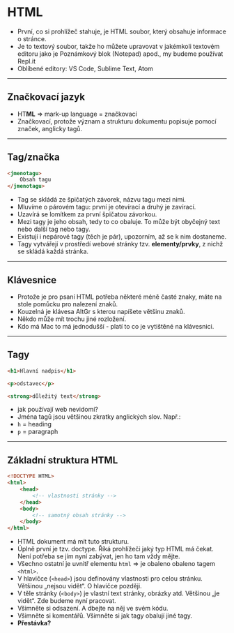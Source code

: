 <!-- .slide: data-state="c-slide-inter" -->

# HTML

>>>

* První, co si prohlížeč stahuje, je HTML soubor, který obsahuje informace o stránce.
* Je to textový soubor, takže ho můžete upravovat v jakémkoli textovém editoru jako je Poznámkový blok (Notepad) apod., my budeme používat Repl.it
* Oblíbené editory: VS Code, Sublime Text, Atom

---

## Značkovací jazyk

>>>
* HT**ML** => mark-up language = značkovací
* Značkovací, protože význam a strukturu dokumentu popisuje pomocí značek, anglicky tagů.

---

## Tag/značka
```html
<jmenotagu>
    Obsah tagu
</jmenotagu>
```
<!-- .element: class="c-text-xl stretch" contenteditable="true" -->

>>>
* Tag se skládá ze špičatých závorek, názvu tagu mezi nimi.
* Mluvíme o párovém tagu: první je otevírací a druhý je zavírací.
* Uzavírá se lomítkem za první špičatou závorkou.
* Mezi tagy je jeho obsah, tedy to co obaluje. To může být obyčejný text nebo další tag nebo tagy.
* Existují i nepárové tagy (těch je pár), upozorním, až se k nim dostaneme.
* Tagy vytvářejí v prostředí webové stránky tzv. **elementy/prvky**, z nichž se skládá každá stránka.

---

## Klávesnice <!-- .element: class="c-sr-only" -->

<!-- .slide: data-background="img/keyboard-cs-html.svg" -->

>>>
* Protože je pro psaní HTML potřeba některé méně časté znaky, máte na stole pomůcku pro nalezení znaků.
* Kouzelná je klávesa AltGr s kterou napíšete většinu znaků.
* Někdo může mít trochu jiné rozložení.
* Kdo má Mac to má jednodušší - platí to co je vytištěné na klávesnici.

---

## Tagy

```html
<h1>Hlavní nadpis</h1>

<p>odstavec</p>

<strong>důležitý text</strong>

```
<!-- .element: class="c-text-md stretch" contenteditable="true" -->

>>>
* jak používají web nevidomí?
* Jména tagů jsou většinou zkratky anglických slov. Např.:
 * `h` = heading
 * `p` = paragraph

---

## Základní struktura HTML

```html
<!DOCTYPE HTML>
<html>
    <head>
        <!-- vlastnosti stránky -->
    </head>
    <body>
        <!-- samotný obsah stránky -->
    </body>
</html>
```
<!-- .element: class="c-text-md stretch" contenteditable="true" -->

>>>
* HTML dokument má mít tuto strukturu.
* Úplně první je tzv. doctype. Říká prohlížeči jaký typ HTML má čekat. Není potřeba se jím nyní zabývat, jen ho tam vždy mějte.
* Všechno ostatní je uvnitř elementu `html` => je obaleno obaleno tagem `<html>`.
* V hlavičce (`<head>`) jsou definovány vlastnosti pro celou stránku. Většinou „nejsou vidět“. O hlavičce později.
* V těle stránky (`<body>`) je vlastní text stránky, obrázky atd. Většinou „je vidět“. Zde budeme nyní pracovat.
* Všimněte si odsazení. A dbejte na něj ve svém kódu.
* Všimněte si komentářů. Všimněte si jak tagy obalují jiné tagy.
* **Přestávka?**
